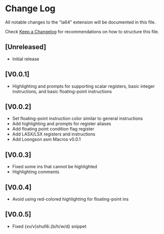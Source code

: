 # Change Log

All notable changes to the "la64" extension will be documented in this file.

Check [Keep a Changelog](http://keepachangelog.com/) for recommendations on how to structure this file.

## [Unreleased]

- Initial release

## [V0.0.1]
- Highlighting and prompts for supporting scalar registers, basic integer instructions, and basic floating-point instructions

## [V0.0.2]
- Set floating-point instruction color similar to general instructions
- Add highlighting and prompts for register aliases
- Add floating point condition flag register
- Add LASX/LSX registers and instructions
- Add Loongson asm Macros v0.0.1

## [V0.0.3]
- Fixed some ins that cannot be highlighted
- Highlighting comments

## [V0.0.4]
- Avoid using red-colored highlighting for floating-point ins

## [V0.0.5]
- Fixed {xv/v}shuf4i.{b/h/w/d} snippet
